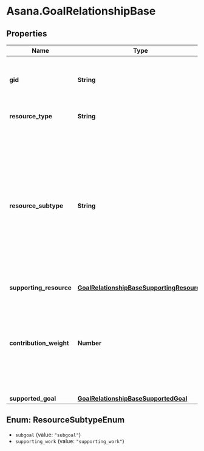 # Asana.GoalRelationshipBase

## Properties
Name | Type | Description | Notes
------------ | ------------- | ------------- | -------------
**gid** | **String** | Globally unique identifier of the resource, as a string. | [optional] 
**resource_type** | **String** | The base type of this resource. | [optional] 
**resource_subtype** | **String** | The subtype of this resource. Different subtypes retain many of the same fields and behavior, but may render differently in Asana or represent resources with different semantic meaning. | [optional] 
**supporting_resource** | [**GoalRelationshipBaseSupportingResource**](GoalRelationshipBaseSupportingResource.md) |  | [optional] 
**contribution_weight** | **Number** | The weight that the supporting resource&#x27;s progress contributes to the supported goal&#x27;s progress. This can only be 0 or 1. | [optional] 
**supported_goal** | [**GoalRelationshipBaseSupportedGoal**](GoalRelationshipBaseSupportedGoal.md) |  | [optional] 

<a name="ResourceSubtypeEnum"></a>
## Enum: ResourceSubtypeEnum

* `subgoal` (value: `"subgoal"`)
* `supporting_work` (value: `"supporting_work"`)

